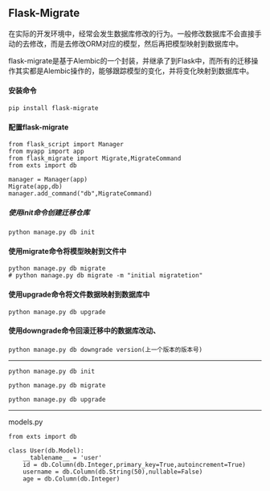 ## Flask-Migrate

在实际的开发环境中，经常会发生数据库修改的行为。一般修改数据库不会直接手动的去修改，而是去修改ORM对应的模型，然后再把模型映射到数据库中。

flask-migrate是基于Alembic的一个封装，并继承了到Flask中，而所有的迁移操作其实都是Alembic操作的，能够跟踪模型的变化，并将变化映射到数据库中。

#### 安装命令

```
pip install flask-migrate
```

#### 配置flask-migrate

```
from flask_script import Manager
from myapp import app
from flask_migrate import Migrate,MigrateCommand
from exts import db

manager = Manager(app)
Migrate(app,db)
manager.add_command("db",MigrateCommand)
```

##### 使用init命令创建迁移仓库

```
python manage.py db init
```

#### 使用migrate命令将模型映射到文件中

```
python manage.py db migrate
# python manage.py db migrate -m "initial migratetion"
```

#### 使用upgrade命令将文件数据映射到数据库中

```
python manage.py db upgrade
```

#### 使用downgrade命令回滚迁移中的数据库改动、

```
python manage.py db downgrade version(上一个版本的版本号)
```

---

```
python manage.py db init

python manage.py db migrate

python manage.py db upgrade
```

---

models.py

```
from exts import db

class User(db.Model):
    __tablename__ = 'user'
    id = db.Column(db.Integer,primary_key=True,autoincrement=True)
    username = db.Column(db.String(50),nullable=False)
    age = db.Column(db.Integer)

```



